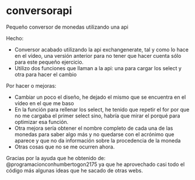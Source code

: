 # conversorapi
Pequeño conversor de monedas utilizando una api

Hecho:
- Conversor acabado utilizando la api exchangenerate, tal y como lo hace en el vídeo, una versión anterior
para no tener que hacer cuenta sólo para este pequeño ejercicio.
- Utilizo dos funciones que llaman a la api: una para cargar los select y otra para hacer el cambio

Por hacer o mejoras:
- Cambiar un poco el diseño, he dejado el mismo que se encuentra en el vídeo en el que me baso
- En la función para rellenar los select, he tenido que repetir el for por que no me
cargaba el primer select sino, habría que mirar el porqué para optimizar esa función.
- Otra mejora sería obtener el nombre completo de cada una de las monedas para saber algo más y 
no quedarse con el acrónimo que aparece y que no da información sobre la procedencia de la moneda
- Otras cosas que no se me ocurren ahora.

Gracias por la ayuda que he obtenido de: @programacionconhumbertogon2175 ya que he aprovechado
casi todo el código más algunas ideas que he sacado de otras webs.



